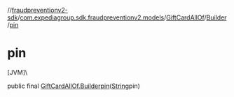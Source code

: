 //[fraudpreventionv2-sdk](../../../../index.md)/[com.expediagroup.sdk.fraudpreventionv2.models](../../index.md)/[GiftCardAllOf](../index.md)/[Builder](index.md)/[pin](pin.md)

# pin

[JVM]\

public final [GiftCardAllOf.Builder](index.md)[pin](pin.md)([String](https://docs.oracle.com/javase/8/docs/api/java/lang/String.html)pin)
